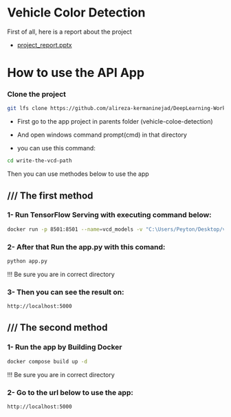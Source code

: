 # Vehicle Color Detection

First of all, here is a report about the project

* [project_report.pptx](https://github.com/alireza-kermaninejad/DeepLearning-WorkShop-Part3/files/9222287/project_report.pptx)

# How to use the API App

### Clone the project
```bash
git lfs clone https://github.com/alireza-kermaninejad/DeepLearning-WorkShop-Part3.git
```

* First go to the app project in parents folder (vehicle-coloe-detection)

* And open windows command prompt(cmd) in that directory

* you can use this command:
```bash
cd write-the-vcd-path
```

Then you can use methodes below to use the app

## /// The first method
### 1- Run TensorFlow Serving with executing command below:

```bash
docker run -p 8501:8501 --name=vcd_models -v "C:\Users/Peyton/Desktop/vehicle_color_detection/app/vcd_models:/models/vcd_models/1" -e MODEL_NAME=vcd_models tensorflow/serving
```
### 2- After that Run the app.py with this comand:
```bash
python app.py
```

!!! Be sure you are in correct directory

### 3- Then you can see the result on:
```bash
http://localhost:5000
```

## /// The second method
### 1- Run the app by Building Docker

```bash
docker compose build up -d
```
!!! Be sure you are in correct directory

### 2- Go to the url below to use the app:
```bash
http://localhost:5000
```
